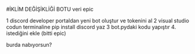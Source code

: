 #İKLİM DEĞİŞİKLİĞİ BOTU 
veri epic 


1 discord developer portaldan yeni bot oluştur ve tokenini al
2 visual studio codun terminaline pip install discord yaz
3 bot.pydaki kodu yapıştır
4. istediğini ekle
(bitti epic)






































































































































































































burda nabıyorsun?
